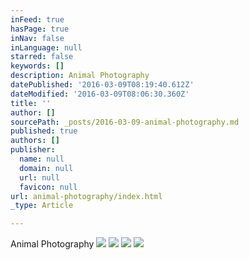 ```yaml
---
inFeed: true
hasPage: true
inNav: false
inLanguage: null
starred: false
keywords: []
description: Animal Photography
datePublished: '2016-03-09T08:19:40.612Z'
dateModified: '2016-03-09T08:06:30.360Z'
title: ''
author: []
sourcePath: _posts/2016-03-09-animal-photography.md
published: true
authors: []
publisher:
  name: null
  domain: null
  url: null
  favicon: null
url: animal-photography/index.html
_type: Article

---
```

Animal Photography
![](https://the-grid-user-content.s3-us-west-2.amazonaws.com/190ee433-0ece-4da0-a798-e6c6d642b849.jpg)
![](https://the-grid-user-content.s3-us-west-2.amazonaws.com/1427f707-8f59-4b17-8a84-035982deb3c1.jpg)
![](https://the-grid-user-content.s3-us-west-2.amazonaws.com/a7e6ee22-f22d-49b3-8a79-452f036d7100.jpg)
![](https://the-grid-user-content.s3-us-west-2.amazonaws.com/d79baa85-f460-4911-9935-f47379e95a87.jpg)